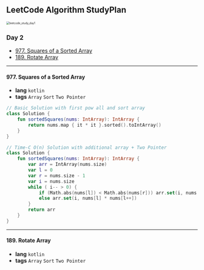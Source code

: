 ## LeetCode Algorithm StudyPlan

<img src="/Users/alenheo/Desktop/repo/algo/assets/leetcode_study_day1.png" alt="leetcode_study_day1" style="zoom:50%;" />

### Day 2

- [977. Squares of a Sorted Array](https://leetcode.com/problems/squares-of-a-sorted-array/?envType=study-plan&id=algorithm-i)
- [189. Rotate Array](https://leetcode.com/problems/rotate-array/?envType=study-plan&id=algorithm-i)

---

#### 977. Squares of a Sorted Array

- **lang**  `kotlin` 
- **tags**  `Array` `Sort` `Two Pointer`

```kotlin
// Basic Solution with first pow all and sort array
class Solution {
    fun sortedSquares(nums: IntArray): IntArray {
        return nums.map { it * it }.sorted().toIntArray()
    }
}
```

```kotlin
// Time-C O(n) Solution with additional array + Two Pointer
class Solution {
    fun sortedSquares(nums: IntArray): IntArray {
        var arr = IntArray(nums.size)
        var l = 0
        var r = nums.size - 1
        var i = nums.size
        while ( i-- > 0) {
            if (Math.abs(nums[l]) < Math.abs(nums[r])) arr.set(i, nums[r] * nums[r--])
            else arr.set(i, nums[l] * nums[l++])
        }
        return arr
    }
}
```

---

#### 189. Rotate Array

- **lang**  `kotlin` 
- **tags**  `Array` `Sort` `Two Pointer`
